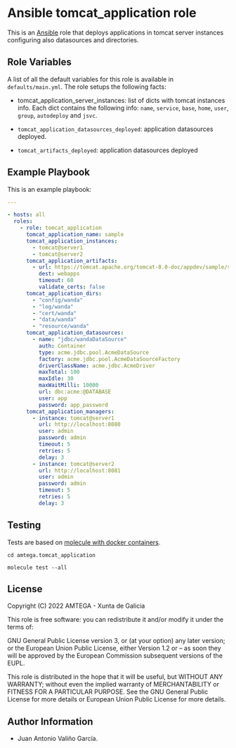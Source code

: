 # Ansible tomcat_application role

This is an [Ansible](http://www.ansible.com) role that deploys applications in tomcat server instances configuring also datasources and directories.

## Role Variables

A list of all the default variables for this role is available in `defaults/main.yml`. The role setups the following facts:

- tomcat_application_server_instances: list of dicts with tomcat instances info. Each dict contains the following info: `name`, `service`, `base`, `home`, `user`, `group`, `autodeploy` and `jsvc`.

- `tomcat_application_datasources_deployed`: application datasources deployed.
- `tomcat_artifacts_deployed`: application datasources deployed

## Example Playbook

This is an example playbook:

```yaml
---

- hosts: all
  roles:
    - role: tomcat_application
      tomcat_application_name: sample
      tomcat_application_instances:
        - tomcat@server1
        - tomcat@server2
      tomcat_application_artifacts:
        - url: https://tomcat.apache.org/tomcat-8.0-doc/appdev/sample/sample.war
          dest: webapps
          timeout: 60
          validate_certs: false        
      tomcat_application_dirs:
        - "config/wanda"
        - "log/wanda"
        - "cert/wanda"
        - "data/wanda"
        - "resource/wanda"
      tomcat_application_datasources:
        - name: "jdbc/wandaDataSource"
          auth: Container
          type: acme.jdbc.pool.AcmeDataSource
          factory: acme.jdbc.pool.AcmeDataSourceFactory
          driverClassName: acme.jdbc.AcmeDriver
          maxTotal: 100
          maxIdle: 30
          maxWaitMilli: 10000
          url: dbc:acme:@DATABASE
          user: app
          password: app_password    
      tomcat_application_managers:
        - instance: tomcat@server1
          url: http://localhost:8080
          user: admin
          password: admin
          timeout: 5
          retries: 5
          delay: 3     
        - instance: tomcat@server2
          url: http://localhost:8081
          user: admin
          password: admin
          timeout: 5
          retries: 5
          delay: 3                     
```

## Testing

Tests are based on [molecule with docker containers](https://molecule.readthedocs.io/en/latest/installation.html).

```shell
cd amtega.tomcat_application

molecule test --all
```

## License

Copyright (C) 2022 AMTEGA - Xunta de Galicia

This role is free software: you can redistribute it and/or modify it under the terms of:

GNU General Public License version 3, or (at your option) any later version; or the European Union Public License, either Version 1.2 or – as soon they will be approved by the European Commission ­subsequent versions of the EUPL.

This role is distributed in the hope that it will be useful, but WITHOUT ANY WARRANTY; without even the implied warranty of MERCHANTABILITY or FITNESS FOR A PARTICULAR PURPOSE.  See the GNU General Public License for more details or European Union Public License for more details.

## Author Information

- Juan Antonio Valiño García.
